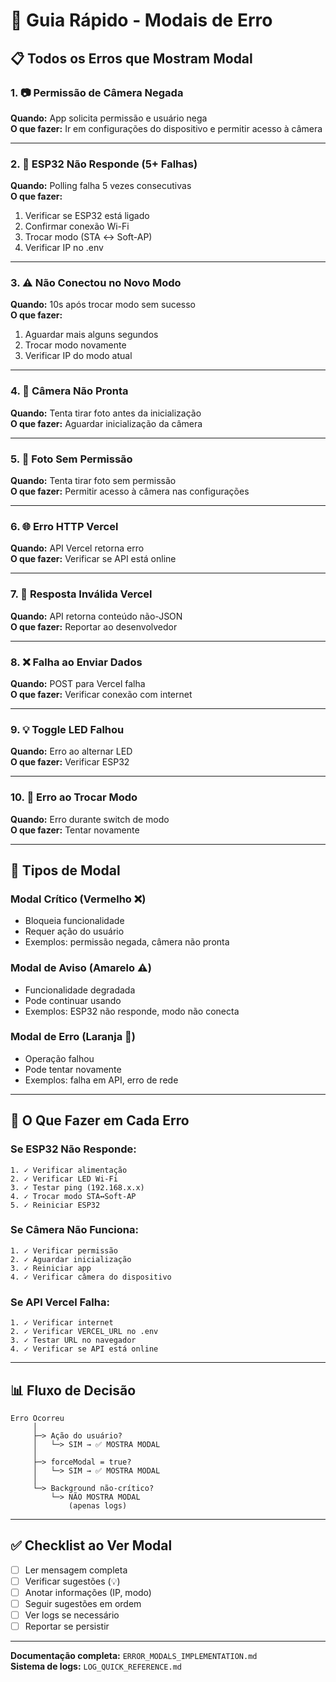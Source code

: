 # 🚨 Guia Rápido - Modais de Erro

## 📋 Todos os Erros que Mostram Modal

### 1. 📷 **Permissão de Câmera Negada**
**Quando:** App solicita permissão e usuário nega  
**O que fazer:** Ir em configurações do dispositivo e permitir acesso à câmera

---

### 2. 🔴 **ESP32 Não Responde (5+ Falhas)**
**Quando:** Polling falha 5 vezes consecutivas  
**O que fazer:**
1. Verificar se ESP32 está ligado
2. Confirmar conexão Wi-Fi
3. Trocar modo (STA ↔ Soft-AP)
4. Verificar IP no .env

---

### 3. ⚠️ **Não Conectou no Novo Modo**
**Quando:** 10s após trocar modo sem sucesso  
**O que fazer:**
1. Aguardar mais alguns segundos
2. Trocar modo novamente
3. Verificar IP do modo atual

---

### 4. 📸 **Câmera Não Pronta**
**Quando:** Tenta tirar foto antes da inicialização  
**O que fazer:** Aguardar inicialização da câmera

---

### 5. 🚫 **Foto Sem Permissão**
**Quando:** Tenta tirar foto sem permissão  
**O que fazer:** Permitir acesso à câmera nas configurações

---

### 6. 🌐 **Erro HTTP Vercel**
**Quando:** API Vercel retorna erro  
**O que fazer:** Verificar se API está online

---

### 7. 📄 **Resposta Inválida Vercel**
**Quando:** API retorna conteúdo não-JSON  
**O que fazer:** Reportar ao desenvolvedor

---

### 8. ❌ **Falha ao Enviar Dados**
**Quando:** POST para Vercel falha  
**O que fazer:** Verificar conexão com internet

---

### 9. 💡 **Toggle LED Falhou**
**Quando:** Erro ao alternar LED  
**O que fazer:** Verificar ESP32

---

### 10. 🔄 **Erro ao Trocar Modo**
**Quando:** Erro durante switch de modo  
**O que fazer:** Tentar novamente

---

## 🎯 Tipos de Modal

### Modal Crítico (Vermelho ❌)
- Bloqueia funcionalidade
- Requer ação do usuário
- Exemplos: permissão negada, câmera não pronta

### Modal de Aviso (Amarelo ⚠️)
- Funcionalidade degradada
- Pode continuar usando
- Exemplos: ESP32 não responde, modo não conecta

### Modal de Erro (Laranja 🔴)
- Operação falhou
- Pode tentar novamente
- Exemplos: falha em API, erro de rede

---

## 🔧 O Que Fazer em Cada Erro

### Se ESP32 Não Responde:
```
1. ✓ Verificar alimentação
2. ✓ Verificar LED Wi-Fi
3. ✓ Testar ping (192.168.x.x)
4. ✓ Trocar modo STA↔Soft-AP
5. ✓ Reiniciar ESP32
```

### Se Câmera Não Funciona:
```
1. ✓ Verificar permissão
2. ✓ Aguardar inicialização
3. ✓ Reiniciar app
4. ✓ Verificar câmera do dispositivo
```

### Se API Vercel Falha:
```
1. ✓ Verificar internet
2. ✓ Verificar VERCEL_URL no .env
3. ✓ Testar URL no navegador
4. ✓ Verificar se API está online
```

---

## 📊 Fluxo de Decisão

```
Erro Ocorreu
     │
     ├─> Ação do usuário?
     │   └─> SIM → ✅ MOSTRA MODAL
     │
     ├─> forceModal = true?
     │   └─> SIM → ✅ MOSTRA MODAL
     │
     └─> Background não-crítico?
         └─> NÃO MOSTRA MODAL
             (apenas logs)
```

---

## ✅ Checklist ao Ver Modal

- [ ] Ler mensagem completa
- [ ] Verificar sugestões (💡)
- [ ] Anotar informações (IP, modo)
- [ ] Seguir sugestões em ordem
- [ ] Ver logs se necessário
- [ ] Reportar se persistir

---

**Documentação completa:** `ERROR_MODALS_IMPLEMENTATION.md`  
**Sistema de logs:** `LOG_QUICK_REFERENCE.md`
